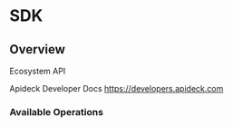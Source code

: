 # SDK

## Overview

Ecosystem API

Apideck Developer Docs
<https://developers.apideck.com>
### Available Operations

